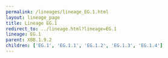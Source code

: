 ```yaml
---
permalink: /lineages/lineage_EG.1.html
layout: lineage_page
title: Lineage EG.1
redirect_to: ../lineage.html?lineage=EG.1
lineage: EG.1
parent: XBB.1.9.2
children: ['EG.1', 'EG.1.1', 'EG.1.2', 'EG.1.3', 'EG.1.4']
---
```


